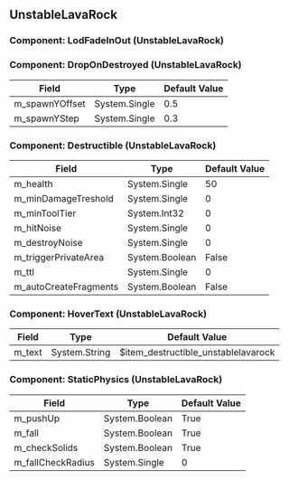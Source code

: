 ## UnstableLavaRock

### Component: LodFadeInOut (UnstableLavaRock)

### Component: DropOnDestroyed (UnstableLavaRock)

|Field|Type|Default Value|
|---|---|---|
|m_spawnYOffset|System.Single|0.5|
|m_spawnYStep|System.Single|0.3|

### Component: Destructible (UnstableLavaRock)

|Field|Type|Default Value|
|---|---|---|
|m_health|System.Single|50|
|m_minDamageTreshold|System.Single|0|
|m_minToolTier|System.Int32|0|
|m_hitNoise|System.Single|0|
|m_destroyNoise|System.Single|0|
|m_triggerPrivateArea|System.Boolean|False|
|m_ttl|System.Single|0|
|m_autoCreateFragments|System.Boolean|False|

### Component: HoverText (UnstableLavaRock)

|Field|Type|Default Value|
|---|---|---|
|m_text|System.String|$item_destructible_unstablelavarock|

### Component: StaticPhysics (UnstableLavaRock)

|Field|Type|Default Value|
|---|---|---|
|m_pushUp|System.Boolean|True|
|m_fall|System.Boolean|True|
|m_checkSolids|System.Boolean|True|
|m_fallCheckRadius|System.Single|0|

